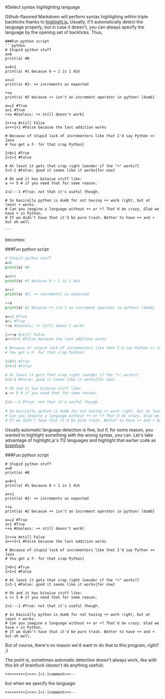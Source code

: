 #Select syntax highlighting language

Github-flavored Markdown will perform syntax highlighing within triple backticks thanks to [highlight.js]. Usually, it'll automatically detect the language properly, but in case it doesn't, you can always specify the language by the opening set of backticks. 
Thus,

	###Fun python script
	```python
	# Stupid python stuff
	a=0
	print(a) #0

	a=0+1 
	print(a) #1 because 0 + 1 is 1 duh

	a+=1
	print(a) #2: += increments as expected

	++a
	print(a) #2 because ++ isn't an increment operator in python! [dumb}

	a==2 #True
	a>1 #True
	++a #Useless: ++ still doesn't work[

	2>++a #still False
	a>++1+1 #False because the last addition works

	# Because of stupid lack of incrementors like that I'd say Python << Java
	# You get a F- for that crap Python]

	2>0+1 #True
	2>1+1 #False

	# At least it gets that crap right [wonder if the "<" works?]
	2<3-1 #False: good it seems like it works{for now] 
		
	# Oh and it has bitwise stuff like:
	a >> 5 # if you need that for some reason.

	2>2---1 #True: not that it's useful though.
		
	# So basically python is dumb for not having ++ work right, but at least + works. 
	# Can you imagine a language without ++ or +? That'd be crazy. Glad we have + in Python.
	# If we didn't have that it'd be pure trash. Better to have ++ and + but oh well.
	
	```

becomes:

###Fun python script
```python
# Stupid python stuff
a=0
print(a) #0

a=0+1 
print(a) #1 because 0 + 1 is 1 duh

a+=1
print(a) #2: += increments as expected

++a
print(a) #2 because ++ isn't an increment operator in python! [dumb}

a==2 #True
a>1 #True
++a #Useless: ++ still doesn't work[

2>++a #still False
a>++1+1 #False because the last addition works

# Because of stupid lack of incrementors like that I'd say Python << Java
# You get a F- for that crap Python]

2>0+1 #True
2>1+1 #False

# At least it gets that crap right [wonder if the "<" works?]
2<3-1 #False: good it seems like it works{for now] 
	
# Oh and it has bitwise stuff like:
a >> 5 # if you need that for some reason.

2>2---1 #True: not that it's useful though.
	
# So basically python is dumb for not having ++ work right, but at least + works. 
# Can you imagine a language without ++ or +? That'd be crazy. Glad we have + in Python.
# If we didn't have that it'd be pure trash. Better to have ++ and + but oh well.
```

Usually automatic language detection is fine, but if, for some reason, you wanted to highlight something with the wrong syntax, you can. Let's take advantage of highlight.js's 112 languages and highlight that earlier code as [brainfuck]:


###Fun python script
```brainfuck
# Stupid python stuff
a=0
print(a) #0

a=0+1 
print(a) #1 because 0 + 1 is 1 duh

a+=1
print(a) #2: += increments as expected

++a
print(a) #2 because ++ isn't an increment operator in python! [dumb}

a==2 #True
a>1 #True
++a #Useless: ++ still doesn't work[

2>++a #still False
a>++1+1 #False because the last addition works

# Because of stupid lack of incrementors like that I'd say Python << Java
# You get a F- for that crap Python]

2>0+1 #True
2>1+1 #False

# At least it gets that crap right [wonder if the "<" works?]
2<3-1 #False: good it seems like it works{for now] 
	
# Oh and it has bitwise stuff like:
a >> 5 # if you need that for some reason.

2>2---1 #True: not that it's useful though.
	
# So basically python is dumb for not having ++ work right, but at least + works. 
# Can you imagine a language without ++ or +? That'd be crazy. Glad we have + in Python.
# If we didn't have that it'd be pure trash. Better to have ++ and + but oh well.
```

But of course, there's no reason we'd want to do that to this program, right? ;) 

The point is, sometimes automatic detection doesn't always work, like with this bit of brainfuck (doesn't do anything useful):

```
+++>+++++[>++<-]<[-]comment>++--
```

but when we specify the language:

```brainfuck
+++>+++++[>++<-]<[-]comment>++--
```


[highlight.js]:https://highlightjs.org/
[demo]:https://highlightjs.org/static/demo/
[brainfuck]:https://esolangs.org/wiki/Brainfuck
